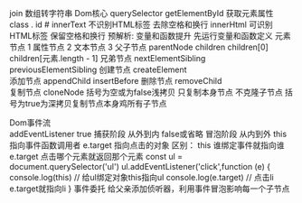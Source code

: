 join 数组转字符串
Dom核心
querySelector  getElementById  获取元素属性
class .
id    #
innerText  不识别HTML标签 	去除空格和换行 
innerHtml  可识别HTML标签 	保留空格和换行 
预解析: 变量和函数提升 先运行变量和函数定义
元素节点 1	属性节点 2	文本节点 3
父子节点	parentNode	children	children[0]	children[元素.length - 1]
兄弟节点	nextElementSibling	previousElementSibling
创建节点	createElement	
添加节点	appendChild		insertBefore
删除节点	removeChild		
复制节点	cloneNode 
括号为空或为false浅拷贝 只复制本身节点 不克隆子节点 
括号为true为深拷贝复制节点本身鸡所有子节点





Dom事件流	
addEventListener 
true 捕获阶段 从外到内
false或省略 冒泡阶段 从内到外
this	指向事件函数调用者
e.target 指向点击的对象
区别：
this		谁绑定事件就指向谁	
e.target	点击哪个元素就返回那个元素
const ul = document.querySelector('ul')
ul.addEventListener('click',function (e) {
    console.log(this)       //  给ul绑定对象this指向ul
    console.log(e.target)   //  点击li    e.target就指向li
}
事件委托	给父亲添加侦听器，利用事件冒泡影响每一个子节点

